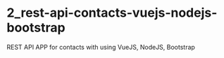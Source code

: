 # 2_rest-api-contacts-vuejs-nodejs-bootstrap
 REST API APP for contacts with using VueJS, NodeJS, Bootstrap
